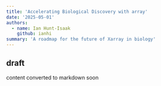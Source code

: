 ```yaml
---
title: 'Accelerating Biological Discovery with array'
date: '2025-05-01'
authors:
  - name: Ian Hunt-Isaak
    github: ianhi
summary: 'A roadmap for the future of Xarray in biology'
---
```


## draft

content converted to markdown soon
